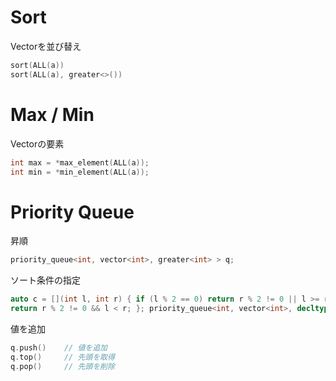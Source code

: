 # Sort

Vectorを並び替え
```cpp
sort(ALL(a))
sort(ALL(a), greater<>())
```

# Max / Min

Vectorの要素
```cpp
int max = *max_element(ALL(a));
int min = *min_element(ALL(a));
```


# Priority Queue

昇順
```cpp
priority_queue<int, vector<int>, greater<int> > q;
```

ソート条件の指定
```cpp
auto c = [](int l, int r) { if (l % 2 == 0) return r % 2 != 0 || l >= r; else
return r % 2 != 0 && l < r; }; priority_queue<int, vector<int>, decltype(c)> q(c);
```

値を追加
```cpp
q.push()    // 値を追加
q.top()     // 先頭を取得
q.pop()     // 先頭を削除
```

